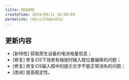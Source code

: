 ```yaml
---
title: README
createTime: 2024/09/11 10:50:04
permalink: /docs/53qbs42d/
---
```

## 更新内容

* [新特性] 获取原生设备的电池电量信息；
* [修复] 修复iOS下场景有缩放时输入框位置偏移的问题；
* [修复] 修复iOS输入框中的提示文字不能正常消失的问题；
* [改进] 提高稳定性。
